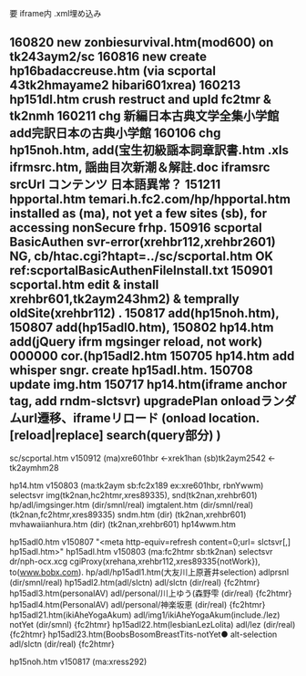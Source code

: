  要 iframe内 .xml埋め込み
 
160820 new zonbiesurvival.htm(mod600) on tk243aym2/sc
160816 new create hp16badaccreuse.htm (via scportal 43tk2hmayame2 hibari601xrea)
160213 hp151dl.htm crush restruct and upld fc2tmr & tk2nmh
160211 chg 新編日本古典文学全集小学館 add完訳日本の古典小学館
160106 chg hp15noh.htm, add(宝生初級謡本詞章訳書.htm .xls ifrmsrc.htm, 謡曲目次新潮＆解註.doc
       iframsrc srcUrl コンテンツ 日本語異常？
151211 hpportal.htm  temari.h.fc2.com/hp/hpportal.htm installed as (ma), not yet a few sites (sb), for accessing nonSecure frhp.
150916 scportal BasicAuthen svr-error(xrehbr112,xrehbr2601) NG, cb/htac.cgi?htapt=../sc/scportal.htm OK
       ref:scportalBasicAuthenFileInstall.txt
150901 scportal.htm edit & install xrehbr601,tk2aym243hm2) & temprally oldSite(xrehbr112) .
150817 add(hp15noh.htm),
150807 add(hp15adl0.htm),
150802 hp14.htm add(jQuery ifrm mgsinger reload, not work)
000000 cor.(hp15adl2.htm
150705 hp14.htm add whisper sngr. create hp15adl.htm. 
150708 update img.htm
150717 hp14.htm(iframe anchor tag, add rndm-slctsvr)
       upgradePlan onloadランダムurl遷移、iframeリロード (onload location.[reload|replace]  search(query部分) )
 ------------------------------------------------------------------------------------------------------------------
sc/scportal.htm v150912 (ma)xre601hbr <-xrek1han  (sb)tk2aym2542 <-tk2aymhm28

hp14.htm v150803 (ma:tk2aym  sb:fc2x189  ex:xre601hbr, rbnYwwm)
        selectsvr img(tk2nan,hc2htmr,xres89335), snd(tk2nan,xrehbr601)
        hp/adl/imgsinger.htm (dir/smnl/real)
               imgtalent.htm (dir/smnl/real) (tk2nan,fc2htmr,xres89335)
               sndm.htm           (dir) (tk2nan,xrehbr601)
               mvhawaiianhura.htm (dir) (tk2nan,xrehbr601)
hp14wwm.htm
 
hp15adl0.htm  v150807    "<meta http-equiv=refresh content=0;url= slctsvr[,] hp15adl.htm>"
hp15adl.htm   v150803 (ma:fc2htmr sb:tk2nan)
        selectsvr dr/nph-ocx.xcg cgiProxy(xrehana,xrehbr112,xres89335{notWork}), to(www.bobx.com).
        hp/adl/hp15adl1.htm(大友川上原蒼井selection) adlprsnl (dir/smnl/real)
               hp15adl2.htm(adl/slctn) adl/slctn (dir/real) {fc2htmr}
               hp15adl3.htm(personalAV) adl/personal/川上ゆう(森野雫 (dir/real) {fc2htmr}
               hp15adl4.htm(PersonalAV) adl/personal/神楽坂恵 (dir/real) {fc2htmr}
               hp15adl21.htm(ikiAheYogaAkum) adl/img1/ikiAheYogaAkum(include./lez)    notYet (dir/smnl) {fc2htmr}
               hp15adl22.htm(lesbianLezLolita) adl/lez (dir/real) {fc2htmr}
               hp15adl23.htm(BoobsBosomBreastTits-notYet● alt-selection adl/slctn (dir/real) {fc2htmr}
               
hp15noh.htm v150817 (ma:xress292)
